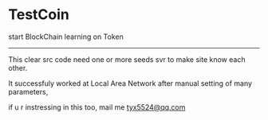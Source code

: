 # TestCoin
start  BlockChain learning on Token

--------------------------------------------------------------------------



This clear src code need one or more seeds svr to make site know each other.

It successfuly worked at Local Area Network after manual setting of many parameters,

if u r instressing in this too, mail me <tyx5524@qq.com>


